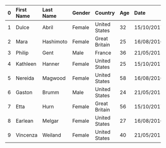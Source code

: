 |0|First Name|Last Name|Gender|Country|Age|Date|Id|
|:--|:--|:--|:--|:--|:--|:--|:--|
|1|Dulce|Abril|Female|United States|32|15/10/2017|1562|
|2|Mara|Hashimoto|Female|Great Britain|25|16/08/2016|1582|
|3|Philip|Gent|Male|France|36|21/05/2015|2587|
|4|Kathleen|Hanner|Female|United States|25|15/10/2017|3549|
|5|Nereida|Magwood|Female|United States|58|16/08/2016|2468|
|6|Gaston|Brumm|Male|United States|24|21/05/2015|2554|
|7|Etta|Hurn|Female|Great Britain|56|15/10/2017|3598|
|8|Earlean|Melgar|Female|United States|27|16/08/2016|2456|
|9|Vincenza|Weiland|Female|United States|40|21/05/2015|6548|
